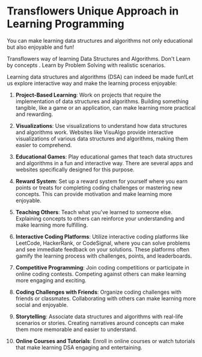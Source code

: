 # Transflowers Unique Approach in Learning Programming

You can make learning data structures and algorithms not only educational but also enjoyable and fun!

Transflowers way of learning Data Structures and Algorithms. Don't Learn by concepts . Learn by Problem Solving with realistic scenarios.

Learning data structures and algorithms (DSA) can indeed be made fun!Let us explore interactive way and make the learning process enjoyable:

1. **Project-Based Learning**: Work on projects that require the implementation of data structures and algorithms. Building something tangible, like a game or an application, can make learning more practical and rewarding.

2. **Visualizations**: Use visualizations to understand how data structures and algorithms work. Websites like VisuAlgo provide interactive visualizations of various data structures and algorithms, making them easier to comprehend.

3. **Educational Games**: Play educational games that teach data structures and algorithms in a fun and interactive way. There are several apps and websites specifically designed for this purpose.

4. **Reward System**: Set up a reward system for yourself where you earn points or treats for completing coding challenges or mastering new concepts. This can provide motivation and make learning more enjoyable.

5. **Teaching Others**: Teach what you've learned to someone else. Explaining concepts to others can reinforce your understanding and make learning more fulfilling.

6. **Interactive Coding Platforms**: Utilize interactive coding platforms like LeetCode, HackerRank, or CodeSignal, where you can solve problems and see immediate feedback on your solutions. These platforms often gamify the learning process with challenges, points, and leaderboards.

7. **Competitive Programming**: Join coding competitions or participate in online coding contests. Competing against others can make learning more engaging and exciting.

8. **Coding Challenges with Friends**: Organize coding challenges with friends or classmates. Collaborating with others can make learning more social and enjoyable.

9. **Storytelling**: Associate data structures and algorithms with real-life scenarios or stories. Creating narratives around concepts can make them more memorable and easier to understand.

10. **Online Courses and Tutorials**: Enroll in online courses or watch tutorials that make learning DSA engaging and entertaining.
